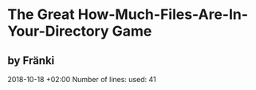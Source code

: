 # The Great How-Much-Files-Are-In-Your-Directory Game

## by Fränki


2018-10-18	+02:00
Number of lines: used: 
41
